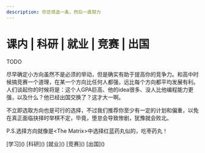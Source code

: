 ```yaml
---
description: 你总得选一条，然后一直努力
---
```


# 课内 \| 科研 \| 就业 \| 竞赛 \| 出国

TODO

尽早确定小方向虽然不是必须的举动，但是确实有助于提高你的竞争力。和高中时候搞竞赛一个道理，在某一个方向比任何人都强，远比每个方向都平均发展有利。人们谈起你的时候将是：这个人GPA巨高、他的idea很多、没人比他编程能力更强，以及什么？他已经出国交换了？这才大一啊。

不立即选取方向也是可行的选择，不过我们推荐你至少有一定的计划和偏重，以免在真正面临抉择时举棋不定，毕竟，堕怠会导致惨剧，犹豫就会败北。

P.S.选择方向就像是&lt;The Matrix&gt;中选择红蓝药丸似的，吃枣药丸！

\[学习\]\(\)  \[科研\]\(\) \[就业\]\(\) \[竞赛\]\(\) \[出国\]\(\)  





